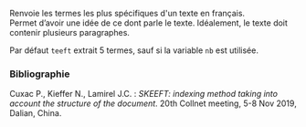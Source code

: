Renvoie les termes les plus spécifiques d'un texte en français.  
Permet d’avoir une idée de ce dont parle le texte. Idéalement, le texte doit contenir plusieurs paragraphes.

Par défaut `teeft` extrait 5 termes, sauf si la variable `nb` est utilisée.

### Bibliographie

Cuxac P., Kieffer N., Lamirel J.C. : *SKEEFT: indexing method taking into account the structure of the document*. 20th Collnet meeting, 5-8 Nov 2019, Dalian, China.
